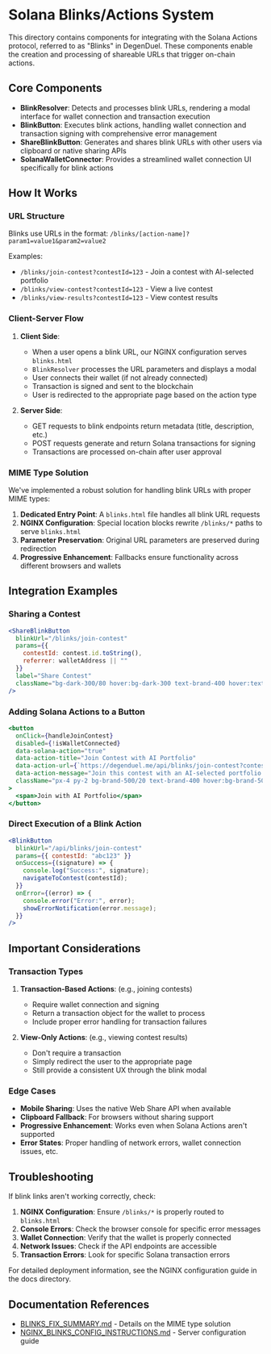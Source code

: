 # Solana Blinks/Actions System

This directory contains components for integrating with the Solana Actions protocol, referred to as "Blinks" in DegenDuel. These components enable the creation and processing of shareable URLs that trigger on-chain actions.

## Core Components

- **BlinkResolver**: Detects and processes blink URLs, rendering a modal interface for wallet connection and transaction execution
- **BlinkButton**: Executes blink actions, handling wallet connection and transaction signing with comprehensive error management
- **ShareBlinkButton**: Generates and shares blink URLs with other users via clipboard or native sharing APIs
- **SolanaWalletConnector**: Provides a streamlined wallet connection UI specifically for blink actions

## How It Works

### URL Structure

Blinks use URLs in the format: `/blinks/[action-name]?param1=value1&param2=value2`

Examples:
- `/blinks/join-contest?contestId=123` - Join a contest with AI-selected portfolio
- `/blinks/view-contest?contestId=123` - View a live contest
- `/blinks/view-results?contestId=123` - View contest results

### Client-Server Flow

1. **Client Side**:
   - When a user opens a blink URL, our NGINX configuration serves `blinks.html`
   - `BlinkResolver` processes the URL parameters and displays a modal
   - User connects their wallet (if not already connected)
   - Transaction is signed and sent to the blockchain
   - User is redirected to the appropriate page based on the action type

2. **Server Side**:
   - GET requests to blink endpoints return metadata (title, description, etc.)
   - POST requests generate and return Solana transactions for signing
   - Transactions are processed on-chain after user approval

### MIME Type Solution

We've implemented a robust solution for handling blink URLs with proper MIME types:

1. **Dedicated Entry Point**: A `blinks.html` file handles all blink URL requests
2. **NGINX Configuration**: Special location blocks rewrite `/blinks/*` paths to serve `blinks.html`
3. **Parameter Preservation**: Original URL parameters are preserved during redirection
4. **Progressive Enhancement**: Fallbacks ensure functionality across different browsers and wallets

## Integration Examples

### Sharing a Contest

```jsx
<ShareBlinkButton
  blinkUrl="/blinks/join-contest"
  params={{ 
    contestId: contest.id.toString(),
    referrer: walletAddress || ""
  }}
  label="Share Contest"
  className="bg-dark-300/80 hover:bg-dark-300 text-brand-400 hover:text-brand-300"
/>
```

### Adding Solana Actions to a Button

```jsx
<button
  onClick={handleJoinContest}
  disabled={!isWalletConnected}
  data-solana-action="true"
  data-action-title="Join Contest with AI Portfolio"
  data-action-url={`https://degenduel.me/api/blinks/join-contest?contest_id=${contest.id}`}
  data-action-message="Join this contest with an AI-selected portfolio of trending tokens"
  className="px-4 py-2 bg-brand-500/20 text-brand-400 hover:bg-brand-500/30 hover:text-brand-300 rounded-md transition-colors"
>
  <span>Join with AI Portfolio</span>
</button>
```

### Direct Execution of a Blink Action

```jsx
<BlinkButton
  blinkUrl="/api/blinks/join-contest"
  params={{ contestId: "abc123" }}
  onSuccess={(signature) => {
    console.log("Success:", signature);
    navigateToContest(contestId);
  }}
  onError={(error) => {
    console.error("Error:", error);
    showErrorNotification(error.message);
  }}
/>
```

## Important Considerations

### Transaction Types

1. **Transaction-Based Actions**: (e.g., joining contests)
   - Require wallet connection and signing
   - Return a transaction object for the wallet to process
   - Include proper error handling for transaction failures

2. **View-Only Actions**: (e.g., viewing contest results)
   - Don't require a transaction
   - Simply redirect the user to the appropriate page
   - Still provide a consistent UX through the blink modal

### Edge Cases

- **Mobile Sharing**: Uses the native Web Share API when available
- **Clipboard Fallback**: For browsers without sharing support
- **Progressive Enhancement**: Works even when Solana Actions aren't supported
- **Error States**: Proper handling of network errors, wallet connection issues, etc.

## Troubleshooting

If blink links aren't working correctly, check:

1. **NGINX Configuration**: Ensure `/blinks/*` is properly routed to `blinks.html`
2. **Console Errors**: Check the browser console for specific error messages
3. **Wallet Connection**: Verify that the wallet is properly connected
4. **Network Issues**: Check if the API endpoints are accessible
5. **Transaction Errors**: Look for specific Solana transaction errors

For detailed deployment information, see the NGINX configuration guide in the docs directory.

## Documentation References

- [BLINKS_FIX_SUMMARY.md](/docs/latest/Features/Solana%20Blinks/BLINKS_FIX_SUMMARY.md) - Details on the MIME type solution
- [NGINX_BLINKS_CONFIG_INSTRUCTIONS.md](/docs/latest/Features/Solana%20Blinks/NGINX_BLINKS_CONFIG_INSTRUCTIONS.md) - Server configuration guide